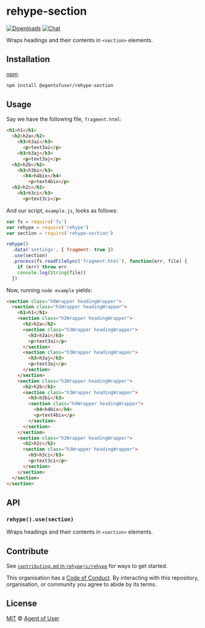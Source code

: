 # rehype-section

[![Downloads][downloads-badge]][downloads] [![Chat][chat-badge]][chat]

Wraps headings and their contents in `<section>` elements.

## Installation

[npm][]:

```bash
npm install @agentofuser/rehype-section
```

## Usage

Say we have the following file, `fragment.html`:

<!-- prettier-ignore -->
```html
<h1>h1</h1>
  <h2>h2a</h2>
    <h3>h3ai</h3>
      <p>text3ai</p>
    <h3>h3aj</h3>
      <p>text3aj</p>
  <h2>h2b</h2>
    <h3>h3bi</h3>
      <h4>h4bix</h4>
        <p>text4bix</p>
  <h2>h2c</h2>
    <h3>h3ci</h3>
      <p>text3ci</p>
```

And our script, `example.js`, looks as follows:

```javascript
var fs = require('fs')
var rehype = require('rehype')
var section = require('rehype-section')

rehype()
  .data('settings', { fragment: true })
  .use(section)
  .process(fs.readFileSync('fragment.html'), function(err, file) {
    if (err) throw err
    console.log(String(file))
  })
```

Now, running `node example` yields:

<!-- prettier-ignore -->
```html
<section class="h0Wrapper headingWrapper">
  <section class="h1Wrapper headingWrapper">
    <h1>h1</h1>
    <section class="h2Wrapper headingWrapper">
      <h2>h2a</h2>
      <section class="h3Wrapper headingWrapper">
        <h3>h3ai</h3>
        <p>text3ai</p>
      </section>
      <section class="h3Wrapper headingWrapper">
        <h3>h3aj</h3>
        <p>text3aj</p>
      </section>
    </section>
    <section class="h2Wrapper headingWrapper">
      <h2>h2b</h2>
      <section class="h3Wrapper headingWrapper">
        <h3>h3bi</h3>
        <section class="h4Wrapper headingWrapper">
          <h4>h4bix</h4>
          <p>text4bix</p>
        </section>
      </section>
    </section>
    <section class="h2Wrapper headingWrapper">
      <h2>h2c</h2>
      <section class="h3Wrapper headingWrapper">
        <h3>h3ci</h3>
        <p>text3ci</p>
      </section>
    </section>
  </section>
</section>
```

## API

### `rehype().use(section)`

Wraps headings and their contents in `<section>` elements.

## Contribute

See [`contributing.md` in `rehypejs/rehype`][contribute] for ways to get
started.

This organisation has a [Code of Conduct][coc]. By interacting with this
repository, organisation, or community you agree to abide by its terms.

## License

[MIT][license] © [Agent of User][author]

<!-- Definitions -->

[build-badge]: https://img.shields.io/travis/agentofuser/rehype-section.svg
[build]: https://travis-ci.org/agentofuser/rehype-section
[downloads-badge]: https://img.shields.io/npm/dm/rehype-section.svg
[downloads]: https://www.npmjs.com/package/rehype-section
[chat-badge]:
  https://img.shields.io/badge/join%20the%20community-on%20spectrum-7b16ff.svg
[chat]: https://spectrum.chat/unified/rehype
[npm]: https://docs.npmjs.com/cli/install
[license]: license
[author]: https://agentofuser.com
[rehype]: https://github.com/rehypejs/rehype
[contribute]: https://github.com/rehypejs/rehype/blob/master/contributing.md
[coc]: https://github.com/rehypejs/rehype/blob/master/code-of-conduct.md

